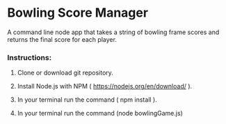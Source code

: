 # Bowling Score Manager

A command line node app that takes a string of bowling frame scores and returns the final score for each player. 

### Instructions:

1. Clone or download git repository.

2. Install Node.js with NPM ( https://nodejs.org/en/download/ ).

3. In your terminal run the command ( npm install ).

4. In your terminal run the command (node bowlingGame.js)

